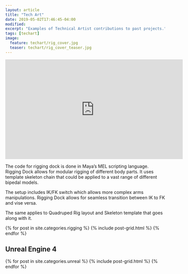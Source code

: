 ```yaml
---
layout: article
title: "Tech Art"
date: 2019-05-02T17:46:45-04:00
modified:
excerpt: "Examples of Technical Artist contributions to past projects."
tags: [techart]
image:
  feature: techart/rig_cover.jpg
  teaser: techart/rig_cover_teaser.jpg
---
```


<iframe width="560" height="315" src="https://www.youtube.com/embed/2evuV3w3sJc" frameborder="0" allow="accelerometer; autoplay; encrypted-media; gyroscope; picture-in-picture" allowfullscreen></iframe>

The code for rigging dock is done in Maya’s MEL scripting language. Rigging Dock allows for modular rigging of different body parts. It uses template skeleton chain that could be applied to a vast range of different bipedal models.

The setup includes IK/FK switch which allows more complex arms manipulations. Rigging Dock allows for seamless transition between IK to FK and vise versa. 

The same applies to Quadruped Rig layout and Skeleton template that goes along with it. 

<div class="tiles">
{% for post in site.categories.rigging %}
  {% include post-grid.html %}
{% endfor %}
</div><!-- /.tiles -->

<h2>Unreal Engine 4</h2>

<div class="tiles">
{% for post in site.categories.unreal %}
  {% include post-grid.html %}
{% endfor %}
</div><!-- /.tiles -->



